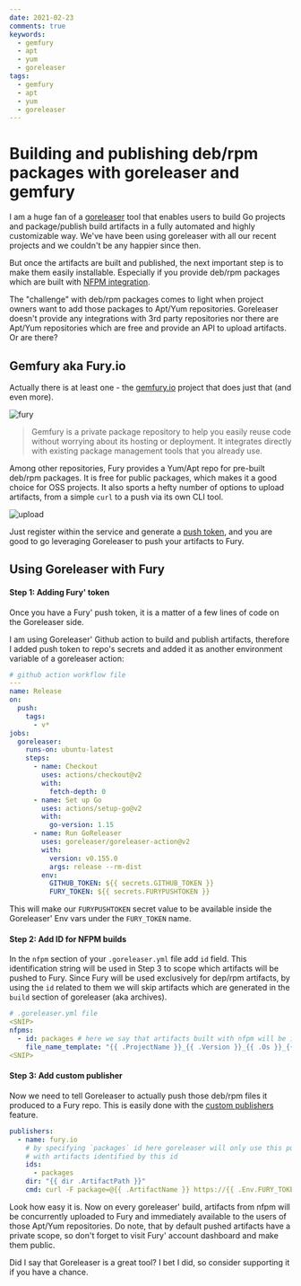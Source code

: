 ```yaml
---
date: 2021-02-23
comments: true
keywords:
  - gemfury
  - apt
  - yum
  - goreleaser
tags:
  - gemfury
  - apt
  - yum
  - goreleaser
---
```

# Building and publishing deb/rpm packages with goreleaser and gemfury

I am a huge fan of a [goreleaser](https://goreleaser.com/) tool that enables users to build Go projects and package/publish build artifacts in a fully automated and highly customizable way. We've have been using goreleaser with all our recent projects and we couldn't be any happier since then.

But once the artifacts are built and published, the next important step is to make them easily installable. Especially if you provide deb/rpm packages which are built with [NFPM integration](https://goreleaser.com/customization/nfpm/).

The "challenge" with deb/rpm packages comes to light when project owners want to add those packages to Apt/Yum repositories. Goreleaser doesn't provide any integrations with 3rd party repositories nor there are Apt/Yum repositories which are free and provide an API to upload artifacts. Or are there?

<!-- more -->

## Gemfury aka Fury.io

Actually there is at least one - the [gemfury.io](https://gemfury.com/) project that does just that (and even more).

![fury](https://gitlab.com/rdodin/pics/-/wikis/uploads/f329ec478f16c4b2c0dce0108a51be75/image.png)

> Gemfury is a private package repository to help you easily reuse code without worrying about its hosting or deployment. It integrates directly with existing package management tools that you already use.

Among other repositories, Fury provides a Yum/Apt repo for pre-built deb/rpm packages. It is free for public packages, which makes it a good choice for OSS projects. It also sports a hefty number of options to upload artifacts, from a simple `curl` to a push via its own CLI tool.

![upload](https://gitlab.com/rdodin/pics/-/wikis/uploads/9d85417c6db94401967e1a4e7d342354/image.png)

Just register within the service and generate a [push token](https://gemfury.com/help/tokens/#push-tokens-to-upload-packages), and you are good to go leveraging Goreleaser to push your artifacts to Fury.

## Using Goreleaser with Fury

#### Step 1: Adding Fury' token

Once you have a Fury' push token, it is a matter of a few lines of code on the Goreleaser side.

I am using Goreleaser' Github action to build and publish artifacts, therefore I added push token to repo's secrets and added it as another environment variable of a goreleaser action:

```yaml
# github action workflow file
---
name: Release
on:
  push:
    tags:
      - v*
jobs:
  goreleaser:
    runs-on: ubuntu-latest
    steps:
      - name: Checkout
        uses: actions/checkout@v2
        with:
          fetch-depth: 0
      - name: Set up Go
        uses: actions/setup-go@v2
        with:
          go-version: 1.15
      - name: Run GoReleaser
        uses: goreleaser/goreleaser-action@v2
        with:
          version: v0.155.0
          args: release --rm-dist
        env:
          GITHUB_TOKEN: ${{ secrets.GITHUB_TOKEN }}
          FURY_TOKEN: ${{ secrets.FURYPUSHTOKEN }}
```

This will make our `FURYPUSHTOKEN` secret value to be available inside the Goreleaser' Env vars under the `FURY_TOKEN` name.

#### Step 2: Add ID for NFPM builds

In the `nfpm` section of your `.goreleaser.yml` file add `id` field. This identification string will be used in Step 3 to scope which artifacts will be pushed to Fury. Since Fury will be used exclusively for dep/rpm artifacts, by using the `id` related to them we will skip artifacts which are generated in the `build` section of goreleaser (aka archives).

```yaml
# .goreleaser.yml file
<SNIP>
nfpms:
  - id: packages # here we say that artifacts built with nfpm will be identified with `packages` string.
    file_name_template: "{{ .ProjectName }}_{{ .Version }}_{{ .Os }}_{{ .Arch }}"
<SNIP>
```

#### Step 3: Add custom publisher

Now we need to tell Goreleaser to actually push those deb/rpm files it produced to a Fury repo. This is easily done with the [custom publishers](https://goreleaser.com/customization/publishers/) feature.

```yaml
publishers:
  - name: fury.io
    # by specifying `packages` id here goreleaser will only use this publisher
    # with artifacts identified by this id
    ids:
      - packages
    dir: "{{ dir .ArtifactPath }}"
    cmd: curl -F package=@{{ .ArtifactName }} https://{{ .Env.FURY_TOKEN }}@push.fury.io/netdevops/
```

Look how easy it is. Now on every goreleaser' build, artifacts from nfpm will be concurrently uploaded to Fury and immediately available to the users of those Apt/Yum repositories. Do note, that by default pushed artifacts have a private scope, so don't forget to visit Fury' account dashboard and make them public.

Did I say that Goreleaser is a great tool? I bet I did, so consider supporting it if you have a chance.
